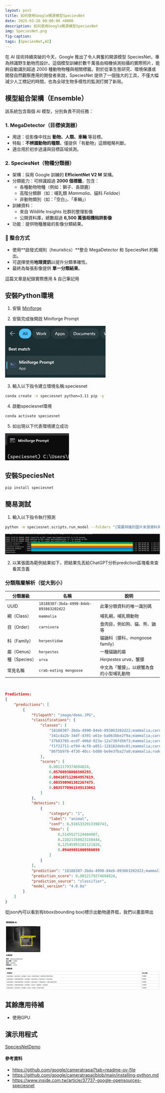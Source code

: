 ```yaml
---
layout: post
title: 如何使用Google開源模型SpeciesNet
date: 2025-03-26 00:00:00 +0000
description: 如何使用Google開源模型SpeciesNet
img: SpeciesNet.png
fig-caption:
tags: [SpeciesNet,AI]
---
```


在 AI 技術持續突破的今天，Google 推出了令人興奮的開源模型 SpeciesNet，專為辨識野生動物而設計。這個模型訓練於數千萬張由相機偵測拍攝的實際照片，能夠自動識別超過 2000 種動物物種與相關標籤。對於從事生態研究、環境保護或開發自然觀察應用的開發者來說，SpeciesNet 提供了一個強大的工具，不僅大幅減少人工標記的時間，也為全球生物多樣性的監測打開了新局。

## 模型組合架構（Ensemble）

該系統包含兩個 AI 模型，分別負責不同任務：

### 1. MegaDetector（目標偵測器）
- 用途：從影像中找出 **動物、人類、車輛** 等目標。
- 特點：**不辨識動物的種類**，僅提供「有動物」這類粗略判斷。
- 適合用於初步過濾與目標區域偵測。

### 2. SpeciesNet（物種分類器）
- 架構：採用 Google 訓練的 **EfficientNet V2 M** 架構。
- 分類能力：可辨識超過 **2000 個標籤**，包含：
  - 各種動物物種（例如：獅子、長頸鹿）
  - 高階分類群（如：哺乳類 *Mammalia*、貓科 *Felidae*）
  - 非動物類別（如：「空白」、「車輛」）
- 訓練資料：
  - 來自 Wildlife Insights 社群的整理影像
  - 公開資料庫，總數超過 **6,500 萬張相機陷阱影像**
- 功能：提供物種層級的影像分類結果。

### 🔗 整合方式
- 使用**啟發式規則（heuristics）**整合 MegaDetector 和 SpeciesNet 的輸出。
- 可選擇使用**地理資訊**以提升分類準確性。
- 最終為每張影像提供 **單一分類結果**。


這篇文章是紀錄實際應用 & 自己筆記用

## 安裝Python環境

1. 安裝 [Miniforge](https://github.com/conda-forge/miniforge/releases/latest/download/Miniforge3-Windows-x86_64.exe)

2. 安裝完成後開啟 Miniforge Prompt

<img src="../assets/img/SpeciesNet/SpeciesNet-1.png">

3. 輸入以下指令建立環境名稱:speciesnet

```bash
conda create -n speciesnet python=3.11 pip -y
```
4. 啟動speciesnet環境

```bash
conda activate speciesnet
```

5. 如出現以下代表環境建立成功

<img src="../assets/img/SpeciesNet/SpeciesNet-2.png">


## 安裝SpeciesNet

```bash
pip install speciesnet
```

## 簡易測試


1. 輸入以下指令執行預測

```bash
python -m speciesnet.scripts.run_model --folders "{需要辨識的圖片來源資料夾路徑}" --predictions_json "{輸出的json檔案}"
```

<img src="../assets/img/SpeciesNet/SpeciesNet-3.png">


2. 以某張圖為範例結果如下，把結果先丟給ChatGPT分析prediction區塊看來查看其含義


### 分類階層解析（從大到小）

| 分類層級       | 名稱                                  | 說明                                |
|----------------|---------------------------------------|-------------------------------------|
| UUID           | `18188307-3bda-4990-84eb-893863202d22` | 此筆分類資料的唯一識別碼            |
| 綱（Class）    | `mammalia`                            | 哺乳綱，哺乳類動物                   |
| 目（Order）    | `carnivora`                           | 食肉目，例如狗、貓、熊、鼬等         |
| 科（Family）   | `herpestidae`                         | 貓鼬科（獴科，mongoose family）     |
| 屬（Genus）    | `herpestes`                           | 一種貓鼬的屬                         |
| 種（Species）  | `urva`                                | *Herpestes urva*，蟹獴               |
| 常見名稱       | `crab-eating mongoose`                | 中文為「蟹獴」，以螃蟹為食的小型哺乳動物 |


<br>

```json
Predictions:
{
    "predictions": [
        {
            "filepath": "image/demo.JPG",
            "classifications": {
                "classes": [
                    "18188307-3bda-4990-84eb-893863202d22;mammalia;carnivora;herpestidae;herpestes;urva;crab-eating mongoose",
                    "341cda2b-34df-4391-a61e-ba063bbe2f9a;mammalia;carnivora;herpestidae;herpestes;ichneumon;egyptian mongoose",
                    "37b83705-ecdf-406d-923a-12a736fd56f3;mammalia;carnivora;herpestidae;ichneumia;albicauda;white-tailed mongoose",
                    "f1f22711-ef94-4cf8-a051-128182debc01;mammalia;carnivora;herpestidae;herpestes;smithii;ruddy mongoose",
                    "86f5b978-4f30-40cc-bd08-be9e3fba27a0;mammalia;rodentia;sciuridae;sciurus;carolinensis;eastern gray squirrel"
                ],
                "scores": [
                    0.9012179374694824,
                    0.05760936066508293,
                    0.004107112064957619,
                    0.003590901382267475,
                    0.0035770961549133062
                ]
            },
            "detections": [
                {
                    "category": "1",
                    "label": "animal",
                    "conf": 0.9165332913398743,
                    "bbox": [
                        0.5145527124404907,
                        0.22821350023150444,
                        0.12545955181121826,
                        0.09449891000986099
                    ]
                }
            ],
            "prediction": "18188307-3bda-4990-84eb-893863202d22;mammalia;carnivora;herpestidae;herpestes;urva;crab-eating mongoose",
            "prediction_score": 0.9012179374694824,
            "prediction_source": "classifier",
            "model_version": "4.0.0a"
        }
    ]
}
```

從json內可以看到有bbox(bounding box)標示出動物邊界框，我們以畫面帶出


<img src="../assets/img/SpeciesNet/SpeciesNet-4.png">


## 其餘應用待補

* 使用GPU

## 演示用程式

[SpeciesNetDemo](https://github.com/dks50217/SpeciesNetDemo)


#### 參考資料
- https://github.com/google/cameratrapai?tab=readme-ov-file
- https://github.com/google/cameratrapai/blob/main/installing-python.md
- https://www.inside.com.tw/article/37737-google-opensources-speciesnet